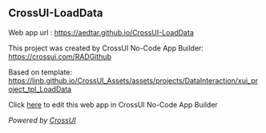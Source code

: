 ## CrossUI-LoadData
Web app url : https://aedtar.github.io/CrossUI-LoadData

This project was created by CrossUI No-Code App Builder: https://crossui.com/RADGithub

Based on template: https://linb.github.io/CrossUI_Assets/assets/projects/DataInteraction/xui_project_tpl_LoadData

Click [here](https://crossui.com/RADGithub/#!from=github&owner=aedtar&repo=CrossUI-LoadData) to edit this web app in CrossUI No-Code App Builder

<i>Powered by [CrossUI](https://crossui.com)</i>
